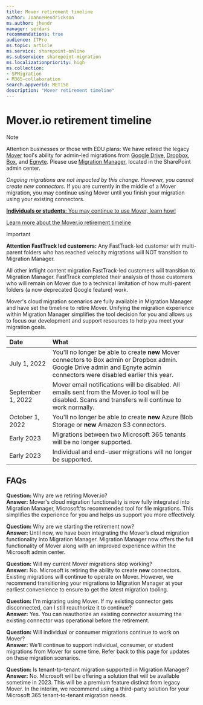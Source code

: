 ```yaml
---
title: Mover retirement timeline
author: JoanneHendrickson
ms.author: jhendr
manager: serdars
recommendations: true
audience: ITPro
ms.topic: article
ms.service: sharepoint-online
ms.subservice: sharepoint-migration
ms.localizationpriority: high
ms.collection:
- SPMigration
- M365-collaboration
search.appverid: MET150
description: "Mover retirement timeline"
---
```

# Mover.io retirement timeline

>[!Note]
>Attention businesses or those with EDU plans: We have retired the legacy [Mover](https://app.mover.io) tool's ability for admin-led migrations from [Google Drive](mm-google-overview.md), [Dropbox](mm-dropbox-overview.md), [Box](mm-box-overview.md), and [Egnyte](mm-egnyte-overview.md). Please use [Migration Manager](https://aka.ms/ODSP-MM), located in the SharePoint admin center.
>
>*Ongoing migrations are not impacted by this change. However, you cannot create new connectors.* If you are currently in the middle of a Mover migration, you may continue using Mover until you finish your migration using your existing connectors.
>
>[**Individuals or students**: You may continue to use Mover, learn how!](https://support.microsoft.com/en-us/office/move-your-school-files-when-you-graduate-7dbda93c-71e6-483f-8914-ad445554cd31)
>
>[Learn more about the Mover.io retirement timeline](mover-retirement-timeline.md)

>[!Important]
>**Attention FastTrack led customers:** Any FastTrack-led customer with multi-parent folders who has reached velocity migrations will NOT transition to Migration Manager.
>
>All other inflight content migration FastTrack-led customers will transition to Migration Manager. FastTrack completed their analysis of those customers who will remain on Mover due to a technical limitation of how multi-parent folders (a now deprecated Google feature) work.


Mover's cloud migration scenarios are fully available in Migration Manager and have set the timeline to retire Mover. Unifying the migration experience within Migration Manager simplifies the tool decision for you and allows us to focus our development and support resources to help you meet your migration goals.

|Date|What|
|:-----|:-----|
|July 1, 2022|You'll no longer be able to create **new** Mover connectors to Box admin or Dropbox admin. Google Drive admin and Egnyte admin connectors were disabled earlier this year.|
|September 1, 2022|Mover email notifications will be disabled. All emails sent from the Mover.io tool will be disabled. Scans and transfers will continue to work normally.|
|October 1, 2022|You'll no longer be able to create **new** Azure Blob Storage or **new** Amazon S3 connectors.| 
|Early 2023|Migrations between two Microsoft 365 tenants will be no longer supported.|
|Early 2023|Individual and end-user migrations will no longer be supported.|


## FAQs

**Question:**  Why are we retiring Mover.io?</br>
**Answer:**    Mover's cloud migration functionality is now fully integrated into Migration Manager, Microsoft'ts recommended tool for file migrations. This simplifies the experience for you and helps us support you more effectively.

**Question:** Why are we starting the retirement now?</br>
**Answer:**   Until now, we have been integrating the Mover’s cloud migration functionality into Migration Manager. Migration Manager now offers the full functionality of Mover along with an improved experience within the Microsoft admin center. 


**Question:**  Will my current Mover migrations stop working?</br>
**Answer:**    No. Microsoft is retiring the ability to create **new** connectors. Existing migrations will continue to operate on Mover. However, we recommend transitioning your migrations to Migration Manager at your earliest convenience to ensure to get the latest migration tooling. 

**Question:**  I'm migrating using Mover. If my existing connector gets disconnected, can I still reauthorize it to continue?</br>
**Answer:**    Yes. You can reauthorize an existing connector assuming the existing connector was operational before the retirement. 

**Question:** Will individual or consumer migrations continue to work on Mover?</br>
**Answer:**   We'll continue to support individual, consumer, or student migrations from Mover for some time. Refer back to this page for updates on these migration scenarios. 

**Question:** Is tenant-to-tenant migration supported in Migration Manager?</br>
**Answer:**  No. Microsoft will be offering a solution that will be available sometime in 2023. This will be a premium feature distinct from legacy Mover. In the interim, we recommend using a third-party solution for your Microsoft 365 tenant-to-tenant migration needs.

